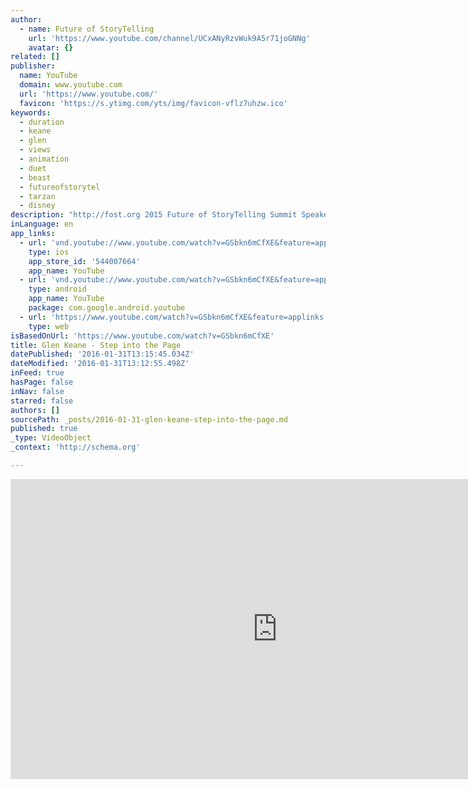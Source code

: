 ```yaml
---
author:
  - name: Future of StoryTelling
    url: 'https://www.youtube.com/channel/UCxANyRzvWuk9A5r71joGNNg'
    avatar: {}
related: []
publisher:
  name: YouTube
  domain: www.youtube.com
  url: 'https://www.youtube.com/'
  favicon: 'https://s.ytimg.com/yts/img/favicon-vflz7uhzw.ico'
keywords:
  - duration
  - keane
  - glen
  - views
  - animation
  - duet
  - beast
  - futureofstorytel
  - tarzan
  - disney
description: "http://fost.org 2015 Future of StoryTelling Summit Speaker: Glen Keane Animator, The Little Mermaid, Tarzan, Beauty and the Beast, and Duet Keane's VR painting is created in Tiltbrush: www.tiltbrush.com Over nearly four decades at Disney, Glen Keane animated some the most compelling characters of our time: Ariel from The Little Mermaid, the titular beast in Beauty and the Beast, and Disney's Tarzan, to name just a few."
inLanguage: en
app_links:
  - url: 'vnd.youtube://www.youtube.com/watch?v=GSbkn6mCfXE&feature=applinks'
    type: ios
    app_store_id: '544007664'
    app_name: YouTube
  - url: 'vnd.youtube://www.youtube.com/watch?v=GSbkn6mCfXE&feature=applinks'
    type: android
    app_name: YouTube
    package: com.google.android.youtube
  - url: 'https://www.youtube.com/watch?v=GSbkn6mCfXE&feature=applinks'
    type: web
isBasedOnUrl: 'https://www.youtube.com/watch?v=GSbkn6mCfXE'
title: Glen Keane - Step into the Page
datePublished: '2016-01-31T13:15:45.034Z'
dateModified: '2016-01-31T13:12:55.498Z'
inFeed: true
hasPage: false
inNav: false
starred: false
authors: []
sourcePath: _posts/2016-01-31-glen-keane-step-into-the-page.md
published: true
_type: VideoObject
_context: 'http://schema.org'

---
```

<iframe src="https://cdn.embedly.com/widgets/media.html?src=https%3A%2F%2Fwww.youtube.com%2Fembed%2FGSbkn6mCfXE%3Ffeature%3Doembed&amp;url=https%3A%2F%2Fwww.youtube.com%2Fwatch%3Fv%3DGSbkn6mCfXE&amp;image=https%3A%2F%2Fi.ytimg.com%2Fvi%2FGSbkn6mCfXE%2Fhqdefault.jpg&amp;key=b7d04c9b404c499eba89ee7072e1c4f7&amp;type=text%2Fhtml&amp;schema=youtube" width="854" height="480" scrolling="no" frameborder="0" allowfullscreen="allowfullscreen" style=""></iframe>